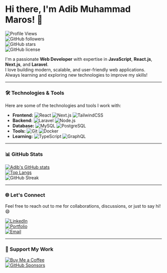 # Hi there, I'm Adib Muhammad Maros! 👋  

![Profile Views](https://komarev.com/ghpvc/?username=Adibmaros&label=Profile%20Views&color=blue)  
![GitHub followers](https://img.shields.io/github/followers/Adibmaros?style=social)  
![GitHub stars](https://img.shields.io/github/stars/Adibmaros?style=social)  
![GitHub license](https://img.shields.io/github/license/Adibmaros/your-repo)  

I'm a passionate **Web Developer** with expertise in **JavaScript**, **React.js**, **Next.js**, and **Laravel**.  
I love building modern, scalable, and user-friendly web applications.  
Always learning and exploring new technologies to improve my skills!

---

### 🛠️ Technologies & Tools  
Here are some of the technologies and tools I work with:  

- **Frontend:** ![React](https://img.shields.io/badge/React-61DAFB?logo=react&logoColor=white) ![Next.js](https://img.shields.io/badge/Next.js-000000?logo=next.js&logoColor=white) ![TailwindCSS](https://img.shields.io/badge/TailwindCSS-38B2AC?logo=tailwind-css&logoColor=white)  
- **Backend:** ![Laravel](https://img.shields.io/badge/Laravel-FF2D20?logo=laravel&logoColor=white) ![Node.js](https://img.shields.io/badge/Node.js-43853D?logo=node.js&logoColor=white)  
- **Database:** ![MySQL](https://img.shields.io/badge/MySQL-4479A1?logo=mysql&logoColor=white) ![PostgreSQL](https://img.shields.io/badge/PostgreSQL-336791?logo=postgresql&logoColor=white)  
- **Tools:** ![Git](https://img.shields.io/badge/Git-F05032?logo=git&logoColor=white) ![Docker](https://img.shields.io/badge/Docker-2496ED?logo=docker&logoColor=white)  
- **Learning:** ![TypeScript](https://img.shields.io/badge/TypeScript-3178C6?logo=typescript&logoColor=white) ![GraphQL](https://img.shields.io/badge/GraphQL-E10098?logo=graphql&logoColor=white)  

---

### 📊 GitHub Stats  
[![Adib's GitHub stats](https://github-readme-stats.vercel.app/api?username=Adibmaros&show_icons=true&theme=radical)](https://github.com/Adibmaros)  
[![Top Langs](https://github-readme-stats.vercel.app/api/top-langs/?username=Adibmaros&layout=compact&theme=radical)](https://github.com/Adibmaros)  
![GitHub Streak](https://github-readme-streak-stats.herokuapp.com/?user=Adibmaros&theme=radical)  

---

### 🌐 Let's Connect  
Feel free to reach out to me for collaborations, discussions, or just to say hi! 😄  

[![LinkedIn](https://img.shields.io/badge/LinkedIn-0077B5?logo=linkedin&logoColor=white)](https://www.linkedin.com/in/adibmuhammadmaros)  
[![Portfolio](https://img.shields.io/badge/Portfolio-000000?logo=vercel&logoColor=white)](https://adib-portfolio2.vercel.app)  
[![Email](https://img.shields.io/badge/Email-D14836?logo=gmail&logoColor=white)](mailto:adibmaros12@gmail.com)  

---

### 💪 Support My Work  
[![Buy Me a Coffee](https://img.shields.io/badge/Buy%20Me%20a%20Coffee-FFDD00?logo=buy-me-a-coffee&logoColor=black)](https://www.buymeacoffee.com/adibmaros)  
[![GitHub Sponsors](https://img.shields.io/badge/Sponsor-30363D?logo=githubsponsors&logoColor=white)](https://github.com/sponsors/adibmuhammadmaros)  

